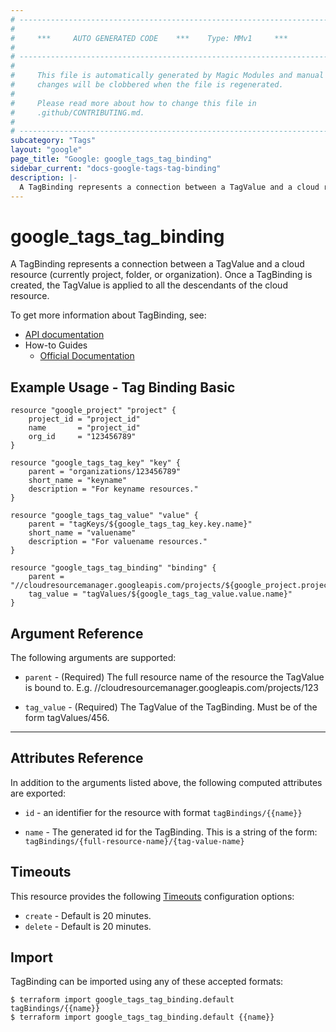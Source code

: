 ```yaml
---
# ----------------------------------------------------------------------------
#
#     ***     AUTO GENERATED CODE    ***    Type: MMv1     ***
#
# ----------------------------------------------------------------------------
#
#     This file is automatically generated by Magic Modules and manual
#     changes will be clobbered when the file is regenerated.
#
#     Please read more about how to change this file in
#     .github/CONTRIBUTING.md.
#
# ----------------------------------------------------------------------------
subcategory: "Tags"
layout: "google"
page_title: "Google: google_tags_tag_binding"
sidebar_current: "docs-google-tags-tag-binding"
description: |-
  A TagBinding represents a connection between a TagValue and a cloud resource (currently project, folder, or organization).
---
```


# google\_tags\_tag\_binding

A TagBinding represents a connection between a TagValue and a cloud resource (currently project, folder, or organization). Once a TagBinding is created, the TagValue is applied to all the descendants of the cloud resource.


To get more information about TagBinding, see:

* [API documentation](https://cloud.google.com/resource-manager/reference/rest/v3/tagBindings)
* How-to Guides
    * [Official Documentation](https://cloud.google.com/resource-manager/docs/tags/tags-creating-and-managing)

## Example Usage - Tag Binding Basic


```hcl
resource "google_project" "project" {
	project_id = "project_id"
	name       = "project_id"
	org_id     = "123456789"
}

resource "google_tags_tag_key" "key" {
	parent = "organizations/123456789"
	short_name = "keyname"
	description = "For keyname resources."
}

resource "google_tags_tag_value" "value" {
	parent = "tagKeys/${google_tags_tag_key.key.name}"
	short_name = "valuename"
	description = "For valuename resources."
}

resource "google_tags_tag_binding" "binding" {
	parent = "//cloudresourcemanager.googleapis.com/projects/${google_project.project.number}"
	tag_value = "tagValues/${google_tags_tag_value.value.name}"
}
```

## Argument Reference

The following arguments are supported:


* `parent` -
  (Required)
  The full resource name of the resource the TagValue is bound to. E.g. //cloudresourcemanager.googleapis.com/projects/123

* `tag_value` -
  (Required)
  The TagValue of the TagBinding. Must be of the form tagValues/456.


- - -



## Attributes Reference

In addition to the arguments listed above, the following computed attributes are exported:

* `id` - an identifier for the resource with format `tagBindings/{{name}}`

* `name` -
  The generated id for the TagBinding. This is a string of the form: `tagBindings/{full-resource-name}/{tag-value-name}`


## Timeouts

This resource provides the following
[Timeouts](/docs/configuration/resources.html#timeouts) configuration options:

- `create` - Default is 20 minutes.
- `delete` - Default is 20 minutes.

## Import


TagBinding can be imported using any of these accepted formats:

```
$ terraform import google_tags_tag_binding.default tagBindings/{{name}}
$ terraform import google_tags_tag_binding.default {{name}}
```
